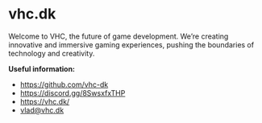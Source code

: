# vhc.dk
Welcome to VHC, the future of game development. We’re creating innovative and immersive gaming experiences, pushing the boundaries of technology and creativity.

**Useful information:**
- https://github.com/vhc-dk
- https://discord.gg/8SwsxfxTHP
- https://vhc.dk/
- vlad@vhc.dk
